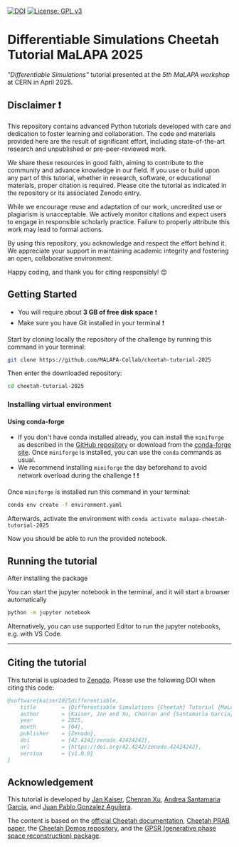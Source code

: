 [![DOI](https://zenodo.org/badge/761710489.svg)](https://zenodo.org/doi/42.4242/zenodo.42424242)
[![License: GPL v3](https://img.shields.io/badge/License-GPLv3-blue.svg)](https://www.gnu.org/licenses/gpl-3.0)

# Differentiable Simulations Cheetah Tutorial MaLAPA 2025

_"Differentiable Simulations"_ tutorial presented at the _5th MaLAPA workshop_ at CERN in April 2025.

## Disclaimer &#x2757;

This repository contains advanced Python tutorials developed with care and dedication to foster learning and collaboration. The code and materials provided here are the result of significant effort, including state-of-the-art research and unpublished or pre-peer-reviewed work.

We share these resources in good faith, aiming to contribute to the community and advance knowledge in our field. If you use or build upon any part of this tutorial, whether in research, software, or educational materials, proper citation is required. Please cite the tutorial as indicated in the repository or its associated Zenodo entry.

While we encourage reuse and adaptation of our work, uncredited use or plagiarism is unacceptable. We actively monitor citations and expect users to engage in responsible scholarly practice. Failure to properly attribute this work may lead to formal actions.

By using this repository, you acknowledge and respect the effort behind it. We appreciate your support in maintaining academic integrity and fostering an open, collaborative environment.

Happy coding, and thank you for citing responsibly! 😊

## Getting Started

- You will require about **3 GB of free disk space** &#x2757;
- Make sure you have Git installed in your terminal &#x2757;

Start by cloning locally the repository of the challenge by running this command in your terminal:

```bash
git clone https://github.com/MALAPA-Collab/cheetah-tutorial-2025
```

Then enter the downloaded repository:

```bash
cd cheetah-tutorial-2025
```

### Installing virtual environment

#### Using conda-forge

- If you don't have conda installed already, you can install the `miniforge` as described in the [GitHub repository](https://github.com/conda-forge/miniforge) or download from the [conda-forge site](https://conda-forge.org/download/). Once `miniforge` is installed, you can use the `conda` commands as usual.
- We recommend installing `miniforge` the day beforehand to avoid network overload during the challenge &#x2757; &#x2757;

Once `miniforge` is installed run this command in your terminal:

```bash
conda env create -f environment.yaml
```

Afterwards, activate the environment with `conda activate malapa-cheetah-tutorial-2025`

Now you should be able to run the provided notebook.

## Running the tutorial

After installing the package

You can start the jupyter notebook in the terminal, and it will start a browser automatically

```bash
python -m jupyter notebook
```

Alternatively, you can use supported Editor to run the jupyter notebooks, e.g. with VS Code.

---

## Citing the tutorial

This tutorial is uploaded to [Zenodo](https://zenodo.org/doi/42.4242/zenodo.42424242).
Please use the following DOI when citing this code:

```bibtex
@software{kaiser2025differentiable,
    title        = {Differentiable Simulations {Cheetah} Tutorial {MaLAPA} 2025},
    author       = {Kaiser, Jan and Xu, Chenran and {Santamaria Garcia}, Andrea and {Gonzalez Aguilera}, Juan Pablo},
    year         = 2025,
    month        = {04},
    publisher    = {Zenodo},
    doi          = {42.4242/zenodo.42424242},
    url          = {https://doi.org/42.4242/zenodo.42424242},
    version      = {v1.0.0}
}
```

## Acknowledgement

This tutorial is developed by [Jan Kaiser](https://github.com/jank324), [Chenran Xu](https://github.com/cr-xu), [Andrea Santamaria Garcia](https://github.com/ansantam), and [Juan Pablo Gonzalez Aguilera](https://github.com/jp-ga).

The content is based on the [official Cheetah documentation](https://cheetah-accelerator.readthedocs.io/en/latest/), [Cheetah PRAB paper](https://doi.org/10.1103/PhysRevAccelBeams.27.054601), the [Cheetah Demos repository](https://github.com/desy-ml/cheetah-demos), and the [GPSR (generative phase space reconstruction) package](https://github.com/roussel-ryan/gpsr).
